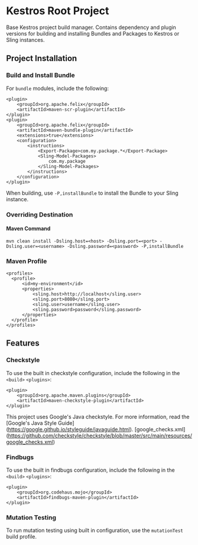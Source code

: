 # Kestros Root Project
Base Kestros project build manager. Contains dependency and plugin versions for building and installing Bundles and Packages to Kestros or Sling instances.



## Project Installation
### Build and Install Bundle
For `bundle` modules, include the following:

```
<plugin>
    <groupId>org.apache.felix</groupId>
    <artifactId>maven-scr-plugin</artifactId>
</plugin>
<plugin>
    <groupId>org.apache.felix</groupId>
    <artifactId>maven-bundle-plugin</artifactId>
    <extensions>true</extensions>
    <configuration>
        <instructions>
            <Export-Package>com.my.package.*</Export-Package>
            <Sling-Model-Packages>
                com.my.package
            </Sling-Model-Packages>
        </instructions>
    </configuration>
</plugin> 
```
When building, use `-P,installBundle` to install the Bundle to your Sling instance.

### Overriding Destination

#### Maven Command
`mvn clean install -Dsling.host=<host> -Dsling.port=<port> -Dsling.user=<username> -Dsling.password=<password> -P,installBundle`

### Maven Profile
```
<profiles>
  <profile>
      <id>my-environment</id>
      <properties>
          <sling.host>http://localhost</sling.user>
          <sling.port>8080</sling.port>
          <sling.user>username</sling.user>
          <sling.password>password</sling.password>
      </properties>
  </profile>
</profiles>
```  

## Features

### Checkstyle
To use the built in checkstyle configuration, include the following in the `<build>` `<plugins>`:
```
<plugin>
    <groupId>org.apache.maven.plugins</groupId>
    <artifactId>maven-checkstyle-plugin</artifactId>
</plugin>
```
This project uses Google's Java checkstyle. For more information, read the [Google's Java Style Guide] (https://google.github.io/styleguide/javaguide.html).
[google_checks.xml] (https://github.com/checkstyle/checkstyle/blob/master/src/main/resources/google_checks.xml)
### Findbugs
To use the built in findbugs configuration, include the following in the `<build>` `<plugins>`: 
```
<plugin>
    <groupId>org.codehaus.mojo</groupId>
    <artifactId>findbugs-maven-plugin</artifactId>
</plugin>

```

### Mutation Testing
To run mutation testing using built in configuration, use the `mutationTest` build profile.